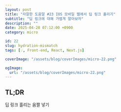 ```yaml
---
layout: post
title: "자잘한 도움말 #23 IOS 모바일 웹에서 딥 링크 흘리기"
subtitle: "딥 링크에 대해 가볍게 알아보자"
description: ""
date: 2025-04-28 07:12:00 +0900
category: micro

id: 22
slug: hydration-mismatch
tags: [💡, Front-end, React, Next.js]

coverImage: "/assets/blog/coverImages/micro-22.png"

ogImage:
  url: "/assets/blog/coverImages/micro-22.png"
---
```


## TL;DR

딥 링크 흘리는 움짤 넣기